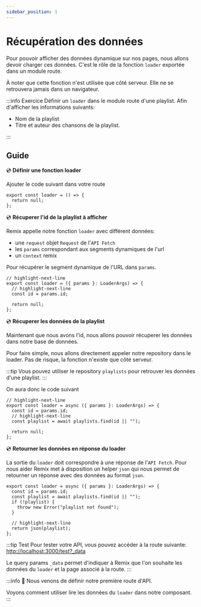 ```yaml
---
sidebar_position: 1
---
```


# Récupération des données

Pour pouvoir afficher des données dynamique sur nos pages, nous allons devoir charger ces données. C'est le rôle de la fonction `loader` exportée dans un module route.

À noter que cette fonction n'est utilisée que côté serveur. Elle ne se retrouvera jamais dans un navigateur.

:::info Exercice
Définir un `loader` dans le module route d'une playlist. Afin d'afficher les informations suivants:

- Nom de la playlist
- Titre et auteur des chansons de la playlist.

:::

## Guide

💿 **Définir une fonction loader**

Ajouter le code suivant dans votre route

```tsx title="app/routes/_layout.playlists.$id.tsx"
export const loader = () => {
  return null;
};
```

💿 **Récuperer l'id de la playlist à afficher**

Remix appelle notre fonction `loader` avec différent données:

- une `request` objet `Request` de l'`API Fetch`
- les `params` correspondant aux segments dynamiques de l'url
- un `context` remix

Pour récupérer le segment dynamique de l'URL dans `params`.

```tsx title="app/routes/_layout.playlists.$id.tsx"
// highlight-next-line
export const loader = ({ params }: LoaderArgs) => {
  // highlight-next-line
  const id = params.id;

  return null;
};
```

💿 **Récuperer les données de la playlist**

Maintenant que nous avons l'id, nous allons pouvoir récuperer les données dans notre base de données.

Pour faire simple, nous allons directement appeler notre repository dans le loader. Pas de risque, la fonction n'existe que côté serveur.

:::tip
Vous pouvez utiliser le repository `playlists` pour retrouver les données d'une playlist.
:::

On aura donc le code suivant

```tsx title="app/routes/_layout.playlists.$id.tsx"
// highlight-next-line
export const loader = async ({ params }: LoaderArgs) => {
  const id = params.id;
  // highlight-next-line
  const playlist = await playlists.find(id || "");

  return null;
};
```

💿 **Retourner les données en réponse du loader**

La sortie du `loader` doit correspondre à une réponse de l'`API Fetch`. Pour nous aider Remix met à disposition un helper `json` qui nous permet de retourner un réponse avec des données au format `json`.

```tsx title="app/routes/_layout.playlists.$id.tsx"
export const loader = async ({ params }: LoaderArgs) => {
  const id = params.id;
  const playlist = await playlists.find(id || "");
  if (!playlist) {
    throw new Error("playlist not found");
  }

  // highlight-next-line
  return json(playlist);
};
```

:::tip Test
Pour tester votre API, vous pouvez accéder à la route suivante: [http://localhost:3000/test?\_data](http://localhost:3000/test?_data)

Le query params `_data` permet d'indiquer à Remix que l'on souhaite les données du `loader` et la page associé à la route.
:::

:::info 👏 Nous venons de définir notre première route d'API.

Voyons comment utiliser lire les données du `loader` dans notre composant.
:::
